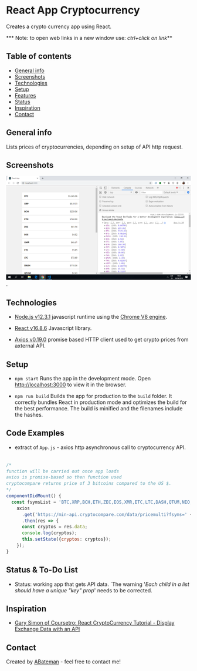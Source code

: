 # React App Cryptocurrency

Creates a crypto currency app using React.

*** Note: to open web links in a new window use: _ctrl+click on link_**

## Table of contents

* [General info](#general-info)
* [Screenshots](#screenshots)
* [Technologies](#technologies)
* [Setup](#setup)
* [Features](#features)
* [Status](#status)
* [Inspiration](#inspiration)
* [Contact](#contact)

## General info

Lists prices of cryptocurrencies, depending on setup of API http request.

## Screenshots

![Example screenshot](./img/crypto-api.png).

## Technologies

* [Node.js v12.3.1](https://nodejs.org/) javascript runtime using the [Chrome V8 engine](https://v8.dev/).

* [React v16.8.6](https://reactjs.org/) Javascript library.

* [Axios v0.19.0](https://www.npmjs.com/package/axios) promise based HTTP client used to get crypto prices from axternal API.

## Setup

* `npm start` Runs the app in the development mode. Open [http://localhost:3000](http://localhost:3000) to view it in the browser.

* `npm run build` Builds the app for production to the `build` folder. It correctly bundles React in production mode and optimizes the build for the best performance. The build is minified and the filenames include the hashes.

## Code Examples

* extract of `App.js` - axios http asynchronous call to cryptocurrency API.

```javascript

/*
function will be carried out once app loads
axios is promise-based so then function used
cryptocompare returns price of 3 bitcoins compared to the US $.
*/
componentDidMount() {
  const fsymsList = 'BTC,XRP,BCH,ETH,ZEC,EOS,XMR,ETC,LTC,DASH,QTUM,NEO,XLM,TRX,ADA,BTS,USDT,XUC,PAX,IOT'
    axios
      .get('https://min-api.cryptocompare.com/data/pricemulti?fsyms=' + fsymsList + '&tsyms=USD')
      .then(res => {
      const cryptos = res.data;
      console.log(cryptos);
      this.setState({cryptos: cryptos});
    });
}

```

## Status & To-Do List

* Status: working app that gets API data. `The warning '_Each child in a list should have a unique "key" prop_' needs to be corrected.

## Inspiration

* [Gary Simon of Coursetro: React CryptoCurrency Tutorial - Display Exchange Data with an API](https://www.youtube.com/watch?v=18DkUJ669kc&t=120s)

## Contact

Created by [ABateman](https://www.andrewbateman.org) - feel free to contact me!
